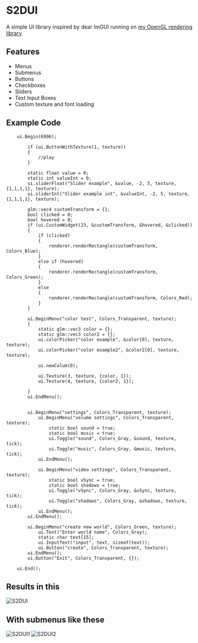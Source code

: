 # S2DUI
A simple UI library inspired by dear ImGUI running on [my OpenGL rendering library](https://github.com/oliwerdahlin/S2DGL)

## Features
+ Menus
+ Submenus
+ Buttons
+ Checkboxes
+ Sliders
+ Text Input Boxes
+ Custom texture and font loading

## Example Code
```
	ui.Begin(6996);

		if (ui.ButtonWithTexture(1, texture))
		{
			//play
		}

		static float value = 0;
		static int valueInt = 0;
		ui.sliderFloat("Slider example", &value, -2, 5, texture, {1,1,1,1}, texture);
		ui.sliderInt("Slider example int", &valueInt, -2, 5, texture, {1,1,1,1}, texture);

		glm::vec4 customTransform = {};
		bool clicked = 0;
		bool hovered = 0;
		if (ui.CustomWidget(23, &customTransform, &hovered, &clicked))
		{
			if (clicked)
			{
				renderer.renderRectangle(customTransform, Colors_Blue);
			}
			else if (hovered)
			{
				renderer.renderRectangle(customTransform, Colors_Green);
			}
			else
			{
				renderer.renderRectangle(customTransform, Colors_Red);
			}
		}

		ui.BeginMenu("color test", Colors_Transparent, texture);
		{
			static glm::vec3 color = {};
			static glm::vec3 color2 = {};
			ui.colorPicker("color example", &color[0], texture, texture);
			ui.colorPicker("color example2", &color2[0], texture, texture);

			ui.newColum(0);

			ui.Texture(3, texture, {color, 1});
			ui.Texture(4, texture, {color2, 1});
		
		}
		ui.EndMenu();


		ui.BeginMenu("settings", Colors_Transparent, texture);
			ui.BeginMenu("volume settings", Colors_Transparent, texture);
				static bool sound = true;
				static bool music = true;
				ui.Toggle("sound", Colors_Gray, &sound, texture, tick);
				ui.Toggle("music", Colors_Gray, &music, texture, tick);
			ui.EndMenu();

			ui.BeginMenu("video settings", Colors_Transparent, texture);
				static bool vSync = true;
				static bool shadows = true;
				ui.Toggle("vSync", Colors_Gray, &vSync, texture, tick);
				ui.Toggle("shadows", Colors_Gray, &shadows, texture, tick);
			ui.EndMenu();
		ui.EndMenu();

		ui.BeginMenu("create new world", Colors_Green, texture);
			ui.Text("Enter world name", Colors_Gray);
			static char text[15];
			ui.InputText("input", text, sizeof(text));
			ui.Button("create", Colors_Transparent, texture);
		ui.EndMenu();
		ui.Button("Exit", Colors_Transparent, {});

	ui.End();
```
## Results in this
![S2DUI](https://github.com/oliwerdahlin/S2DUI/assets/45284364/d8f3d353-5871-44bd-b845-1af2dce5c106)
## With submenus like these
![S2DUI1](https://github.com/oliwerdahlin/S2DUI/assets/45284364/23ea8a84-0dfd-43d3-a39d-685f3a19bb3c)
![S2DUI2](https://github.com/oliwerdahlin/S2DUI/assets/45284364/1fbf1913-53d0-4ce2-bf9d-6606484aceb1)
